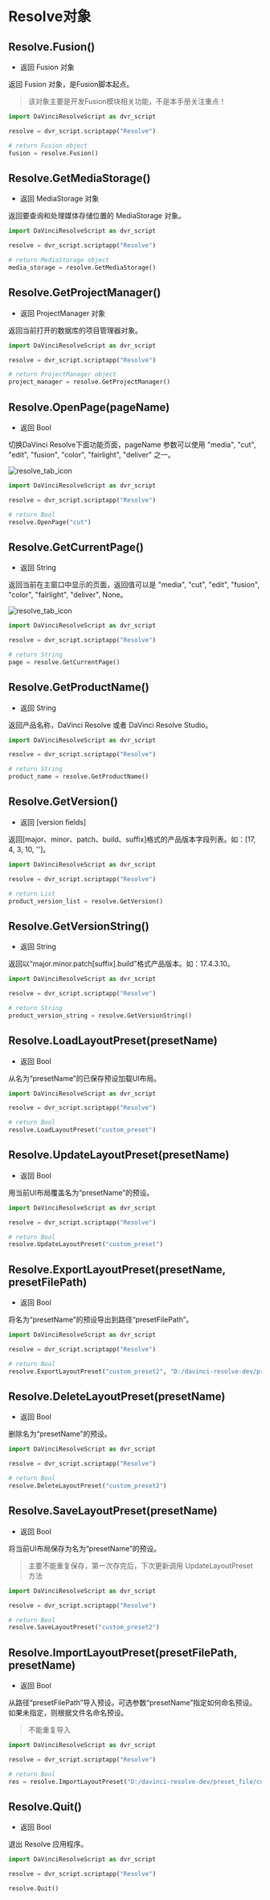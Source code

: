 # Resolve对象

## Resolve.Fusion()

- 返回 Fusion 对象

返回 Fusion 对象，是Fusion脚本起点。

> 该对象主要是开发Fusion模块相关功能，不是本手册关注重点！

```python
import DaVinciResolveScript as dvr_script

resolve = dvr_script.scriptapp("Resolve")

# return Fusion object
fusion = resolve.Fusion()
```

## Resolve.GetMediaStorage()

- 返回 MediaStorage 对象

返回要查询和处理媒体存储位置的 MediaStorage 对象。

```python
import DaVinciResolveScript as dvr_script

resolve = dvr_script.scriptapp("Resolve")

# return MediaStorage object
media_storage = resolve.GetMediaStorage()
```

## Resolve.GetProjectManager()

- 返回 ProjectManager 对象

返回当前打开的数据库的项目管理器对象。

```python
import DaVinciResolveScript as dvr_script

resolve = dvr_script.scriptapp("Resolve")

# return ProjectManager object
project_manager = resolve.GetProjectManager()
```

## Resolve.OpenPage(pageName)

- 返回 Bool

切换DaVinci Resolve下面功能页面，pageName 参数可以使用 "media", "cut", "edit", "fusion", "color", "fairlight", "deliver" 之一。

![resolve_tab_icon](./../images/resolve_tab_icon.png)

```python
import DaVinciResolveScript as dvr_script

resolve = dvr_script.scriptapp("Resolve")

# return Bool
resolve.OpenPage("cut")
```

## Resolve.GetCurrentPage()

- 返回 String

返回当前在主窗口中显示的页面，返回值可以是 "media", "cut", "edit", "fusion", "color", "fairlight", "deliver", None。

![resolve_tab_icon](./../images/resolve_tab_icon.png)

```python
import DaVinciResolveScript as dvr_script

resolve = dvr_script.scriptapp("Resolve")

# return String
page = resolve.GetCurrentPage()
```

## Resolve.GetProductName()

- 返回 String

返回产品名称，DaVinci Resolve 或者 DaVinci Resolve Studio。

```python
import DaVinciResolveScript as dvr_script

resolve = dvr_script.scriptapp("Resolve")

# return String
product_name = resolve.GetProductName()
```

## Resolve.GetVersion()

- 返回 [version fields]

返回[major、minor、patch、build、suffix]格式的产品版本字段列表。如：[17, 4, 3, 10, '']。

```python
import DaVinciResolveScript as dvr_script

resolve = dvr_script.scriptapp("Resolve")

# return List
product_version_list = resolve.GetVersion()
```

## Resolve.GetVersionString()

- 返回 String

返回以“major.minor.patch[suffix].build”格式产品版本。如：17.4.3.10。

```python
import DaVinciResolveScript as dvr_script

resolve = dvr_script.scriptapp("Resolve")

# return String
product_version_string = resolve.GetVersionString()
```

## Resolve.LoadLayoutPreset(presetName)

- 返回 Bool

从名为“presetName”的已保存预设加载UI布局。

```python
import DaVinciResolveScript as dvr_script

resolve = dvr_script.scriptapp("Resolve")

# return Bool
resolve.LoadLayoutPreset("custom_preset")
```

## Resolve.UpdateLayoutPreset(presetName)

- 返回 Bool

用当前UI布局覆盖名为“presetName”的预设。

```python
import DaVinciResolveScript as dvr_script

resolve = dvr_script.scriptapp("Resolve")

# return Bool
resolve.UpdateLayoutPreset("custom_preset")
```

## Resolve.ExportLayoutPreset(presetName, presetFilePath)

- 返回 Bool

将名为“presetName”的预设导出到路径“presetFilePath”。

```python
import DaVinciResolveScript as dvr_script

resolve = dvr_script.scriptapp("Resolve")

# return Bool
resolve.ExportLayoutPreset("custom_preset2", "D:/davinci-resolve-dev/preset_file/custom_preset2.preset")
```

## Resolve.DeleteLayoutPreset(presetName)

- 返回 Bool

删除名为“presetName”的预设。

```python
import DaVinciResolveScript as dvr_script

resolve = dvr_script.scriptapp("Resolve")

# return Bool
resolve.DeleteLayoutPreset("custom_preset2")
```

## Resolve.SaveLayoutPreset(presetName)

- 返回 Bool

将当前UI布局保存为名为“presetName”的预设。

> 主要不能重复保存，第一次存完后，下次更新调用 UpdateLayoutPreset 方法

```python
import DaVinciResolveScript as dvr_script

resolve = dvr_script.scriptapp("Resolve")

# return Bool
resolve.SaveLayoutPreset("custom_preset2")
```

## Resolve.ImportLayoutPreset(presetFilePath, presetName)

- 返回 Bool

从路径“presetFilePath”导入预设。可选参数“presetName”指定如何命名预设。如果未指定，则根据文件名命名预设。

> 不能重复导入

```python
import DaVinciResolveScript as dvr_script

resolve = dvr_script.scriptapp("Resolve")

# return Bool
res = resolve.ImportLayoutPreset("D:/davinci-resolve-dev/preset_file/custom_preset2.preset", "custom_preset2")
```

## Resolve.Quit()

- 返回 Bool

退出 Resolve 应用程序。

```python
import DaVinciResolveScript as dvr_script

resolve = dvr_script.scriptapp("Resolve")

resolve.Quit()
```

